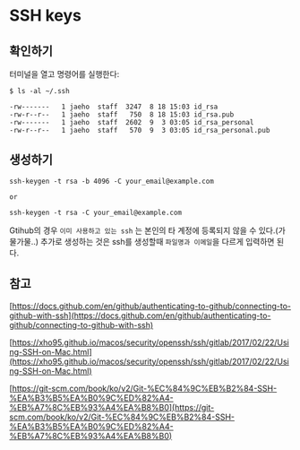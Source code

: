 # SSH keys

## 확인하기

터미널을 열고 명령어를 실행한다:

```
$ ls -al ~/.ssh
```

```
-rw-------   1 jaeho  staff  3247  8 18 15:03 id_rsa
-rw-r--r--   1 jaeho  staff   750  8 18 15:03 id_rsa.pub
-rw-------   1 jaeho  staff  2602  9  3 03:05 id_rsa_personal
-rw-r--r--   1 jaeho  staff   570  9  3 03:05 id_rsa_personal.pub
```

## 생성하기

```
ssh-keygen -t rsa -b 4096 -C your_email@example.com

or

ssh-keygen -t rsa -C your_email@example.com
```



Gtihub의 경우 `이미 사용하고 있는 ssh` 는 본인의 타 계정에 등록되지 않을 수 있다.(가물가물..)  추가로 생성하는 것은 ssh를 생성할때 `파일명과 이메일`을 다르게 입력하면 된다.

## 참고

[https://docs.github.com/en/github/authenticating-to-github/connecting-to-github-with-ssh](https://docs.github.com/en/github/authenticating-to-github/connecting-to-github-with-ssh)

[https://xho95.github.io/macos/security/openssh/ssh/gitlab/2017/02/22/Using-SSH-on-Mac.html](https://xho95.github.io/macos/security/openssh/ssh/gitlab/2017/02/22/Using-SSH-on-Mac.html)

[https://git-scm.com/book/ko/v2/Git-%EC%84%9C%EB%B2%84-SSH-%EA%B3%B5%EA%B0%9C%ED%82%A4-%EB%A7%8C%EB%93%A4%EA%B8%B0](https://git-scm.com/book/ko/v2/Git-%EC%84%9C%EB%B2%84-SSH-%EA%B3%B5%EA%B0%9C%ED%82%A4-%EB%A7%8C%EB%93%A4%EA%B8%B0)

